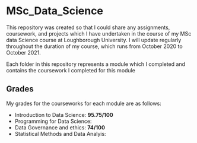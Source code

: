 # MSc_Data_Science
This repository was created so that I could share any assignments, coursework, and projects which I have undertaken in the course of my MSc data Science course at Loughborough University.
I will update regularly throughout the duration of my course, which runs from October 2020 to October 2021.

Each folder in this repository represents a module which I completed and contains the coursework I completed for this module

## Grades

My grades for the courseworks for each module are as follows:
- Introduction to Data Science: **95.75/100**
- Programming for Data Science:
- Data Governance and ethics: **74/100**
- Statistical Methods and Data Analyis:
